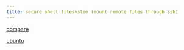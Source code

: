 ```yaml
---
title: secure shell filesystem (mount remote files through ssh)
---
```


[compare](https://askubuntu.com/questions/903038/how-to-copy-or-move-files-from-remote-machine-to-local-machine)

[ubuntu](https://help.ubuntu.com/community/SSHFS)
